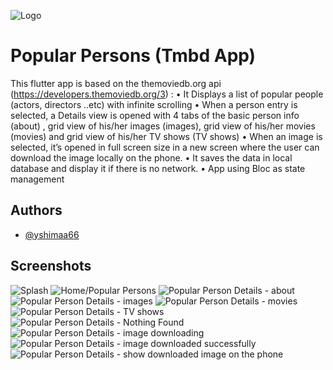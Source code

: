 
![Logo](https://github.com/yshimaa66/tmdb_app/blob/main/assets/selfie-time-celebrities.gif?raw=true)


# Popular Persons (Tmbd App)


This flutter app is based on the themoviedb.org
api (https://developers.themoviedb.org/3) :
• It Displays a list of popular people (actors, directors ..etc) with infinite scrolling
• When a person entry is selected, a Details view is opened with 4 tabs of the basic person info (about)
 , grid view of his/her images (images), grid view of his/her movies (movies) and grid view of his/her TV shows (TV shows)
• When an image is selected, it’s opened in full screen size in a new screen where the user can download the image locally on the phone.
• It saves the data in local database and display it if there is no network.
• App using Bloc as state management

## Authors

- [@yshimaa66](https://github.com/yshimaa66)


## Screenshots


![Splash](https://github.com/yshimaa66/tmdb_app/blob/main/screen_shots/Screenshot_20220919_055434.png)
![Home/Popular Persons](https://github.com/yshimaa66/tmdb_app/blob/main/screen_shots/Screenshot_20220919_055527.png)
![Popular Person Details - about](https://github.com/yshimaa66/tmdb_app/blob/main/screen_shots/Screenshot_20220919_055542.png)
![Popular Person Details - images](https://github.com/yshimaa66/tmdb_app/blob/main/screen_shots/Simulator%20Screen%20Shot%20-%20iPhone%2013%20-%202022-09-19%20at%2015.08.12.png)
![Popular Person Details - movies](https://github.com/yshimaa66/tmdb_app/blob/main/screen_shots/Screenshot_20220919_055709.png)
![Popular Person Details - TV shows](https://github.com/yshimaa66/tmdb_app/blob/main/screen_shots/Screenshot_20220919_055754.png)
![Popular Person Details - Nothing Found](https://github.com/yshimaa66/tmdb_app/blob/main/screen_shots/Simulator%20Screen%20Shot%20-%20iPhone%2013%20-%202022-09-19%20at%2015.08.04.png)
![Popular Person Details - image downloading](https://github.com/yshimaa66/tmdb_app/blob/main/screen_shots/Screenshot_20220919_055620.png)
![Popular Person Details - image downloaded successfully](https://github.com/yshimaa66/tmdb_app/blob/main/screen_shots/Screenshot_20220919_055625.png)
![Popular Person Details - show downloaded image on the phone](https://github.com/yshimaa66/tmdb_app/blob/main/screen_shots/Screenshot_20220919_055650.png)





